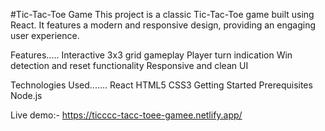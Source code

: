#Tic-Tac-Toe Game
This project is a classic Tic-Tac-Toe game built using React. It features a modern and responsive design, providing an engaging user experience.

Features.....
Interactive 3x3 grid gameplay
Player turn indication
Win detection and reset functionality
Responsive and clean UI

Technologies Used.......
React
HTML5
CSS3
Getting Started
Prerequisites
Node.js


Live demo:- https://ticccc-tacc-toee-gamee.netlify.app/
